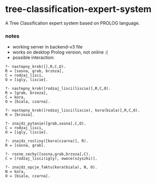 # tree-classification-expert-system

A Tree Classification expert system based on PROLOG language.

### notes
- working server in backend-v3 file
- works on desktop Prolog  version, not online :(
- possible interaction:
```
?- nastepny_krok([],R,C,O).
R = [sosna, grab, brzoza],
C = rodzaj_lisci,
O = [igly, liscie].

?- nastepny_krok([rodzaj_lisci(liscie)],R,C,O).
R = [grab, brzoza],
C = kora,
O = [biala, czarna].

?- nastepny_krok([rodzaj_lisci(liscie), kora(biala)],R,C,O).
R = [brzoza].
```

```
?- znajdz_pytanie([grab,sosna],C,O).
C = rodzaj_lisci,
O = [igly, liscie].

?- znajdz_rosliny([kora(czarna)], R).
R = [sosna, grab].

?- rozne_cechy([sosna,grab,brzoza],C).
C = [rodzaj_lisci(igly), owoce(szyszki)].

?- znajdz_opcje_faktu(kora(biala), N, O).
N = kora,
O = [biala, czarna].
```
